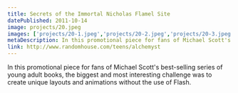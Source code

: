 ```yaml
---
title: Secrets of the Immortal Nicholas Flamel Site
datePublished: 2011-10-14
image: projects/20.jpeg
images: ['projects/20-1.jpeg','projects/20-2.jpeg','projects/20-3.jpeg']
metaDescription: In this promotional piece for fans of Michael Scott's best-selling series of young adult books, the biggest and most interesting challenge was to create unique...
link: http://www.randomhouse.com/teens/alchemyst
---
```

In this promotional piece for fans of Michael Scott's best-selling series of young adult books, the biggest and most interesting challenge was to create unique layouts and animations without the use of Flash.
